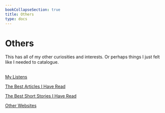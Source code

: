 ```yaml
---
bookCollapseSection: true
title: Others
type: docs
---
```


# **Others**

This has all of my other curiosities and interests. Or perhaps things I just felt like I needed
to catalogue.

&nbsp;  
[My Listens](./my_listens)

[The Best Articles I Have Read](./articles)  

[The Best Short Stories I Have Read](./shortstories)

[Other Websites](./other_websites)
